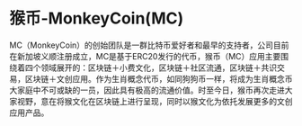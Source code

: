 # 猴币-MonkeyCoin(MC)

MC（MonkeyCoin）的创始团队是一群比特币爱好者和最早的支持者，公司目前在新加坡义顺注册成立，MC是基于ERC20发行的代币，猴币（MC）应用主要围绕着四个领域展开的：区块链＋小费文化，区块链＋社区流通，区块链＋共识交易，区块链＋文创应用。作为生肖概念代币，如同狗狗币一样，将成为生肖概念币大家庭中不可或缺的一员，因此具有极高的流通价值。时至今日，猴币再次走进大家视野，意在将猴文化在区块链上进行呈现，同时以猴文化为依托发展更多的文创应用产品。


